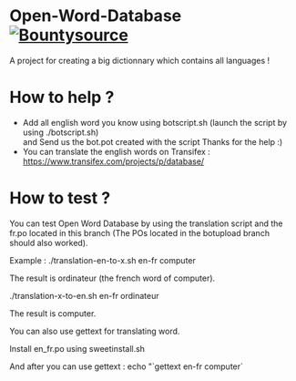 # Open-Word-Database [![Bountysource](https://www.bountysource.com/badge/team?team_id=76329&style=raised)](https://www.bountysource.com/teams/vovd?utm_source=vOVD&utm_medium=shield&utm_campaign=raised)
  
A project for creating a big dictionnary which contains all languages !

# How to help ?

  
 - Add all english word you know using botscript.sh (launch the script by using ./botscript.sh)  
 and Send us the bot.pot created with the script
 Thanks for the help :)
 - You can translate the english words on Transifex : https://www.transifex.com/projects/p/database/
  
  
# How to test ?
  You can test Open Word Database by using the translation script and the fr.po located in this branch (The POs located in the botupload branch should also worked).  

  Example :
  ./translation-en-to-x.sh en-fr computer
  		
  The result is ordinateur (the french word of computer).  
			
		
  ./translation-x-to-en.sh en-fr ordinateur
  		
  The result is computer.  
		
You can also use gettext for translating word.  
		
Install en_fr.po using sweetinstall.sh  
		
And after you can use gettext : echo "\`gettext en-fr computer\`
